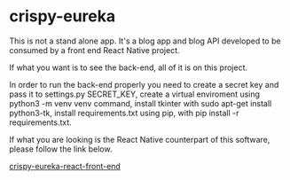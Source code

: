 # crispy-eureka

This is not a stand alone app. It's a blog app and blog API developed to be consumed by a front end React Native project.

If what you want is to see the back-end, all of it is on this project.

In order to run the back-end properly you need to create a secret key and pass it to settings.py SECRET_KEY, create a virtual enviroment using python3 -m venv venv command, install tkinter with sudo apt-get install python3-tk, install requirements.txt using pip, with pip install -r requirements.txt.

If what you are looking is the React Native counterpart of this software, please follow the link below.

[crispy-eureka-react-front-end](https://github.com/maiconwa/crispy-eureka-react)
